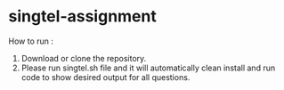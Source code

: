 # singtel-assignment
How to run : 
  
  1. Download or clone the repository.
  2. Please run singtel.sh file and it will automatically clean install and run code to show desired output for all questions. 
